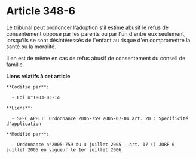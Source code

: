 # Article 348-6

Le tribunal peut prononcer l'adoption s'il estime abusif le refus de consentement opposé par les parents ou par l'un d'entre
eux seulement, lorsqu'ils se sont désintéressés de l'enfant au risque d'en compromettre la santé ou la moralité.

Il en est de même en cas de refus abusif de consentement du conseil de famille.

**Liens relatifs à cet article**

	**Codifié par**:

	  - Loi n°1803-03-14

	**Liens**:

	  - SPEC_APPLI: Ordonnance 2005-759 2005-07-04 art. 20 : Spécificité d'application

	**Modifié par**:

	  - Ordonnance n°2005-759 du 4 juillet 2005 - art. 17 () JORF 6 juillet 2005 en vigueur le 1er juillet 2006
